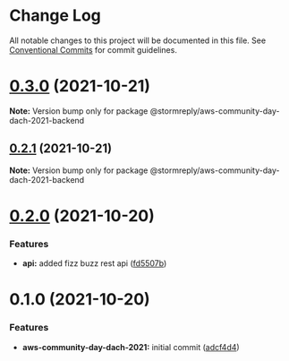 # Change Log

All notable changes to this project will be documented in this file.
See [Conventional Commits](https://conventionalcommits.org) for commit guidelines.

# [0.3.0](https://github.com/stormreply/aws-community-day-dach-2021/compare/0.2.1...0.3.0) (2021-10-21)

**Note:** Version bump only for package @stormreply/aws-community-day-dach-2021-backend





## [0.2.1](https://github.com/stormreply/aws-community-day-dach-2021/compare/0.2.0...0.2.1) (2021-10-21)

**Note:** Version bump only for package @stormreply/aws-community-day-dach-2021-backend





# [0.2.0](https://github.com/stormreply/aws-community-day-dach-2021/compare/0.1.0...0.2.0) (2021-10-20)


### Features

* **api:** added fizz buzz rest api ([fd5507b](https://github.com/stormreply/aws-community-day-dach-2021/commit/fd5507b4fb192e062cb7b2e762bd8c1bf4f04b09))





# 0.1.0 (2021-10-20)


### Features

* **aws-community-day-dach-2021:** initial commit ([adcf4d4](https://github.com/stormreply/aws-community-day-dach-2021/commit/adcf4d4c04c4ffecfc94f932622595082a10b3df))
